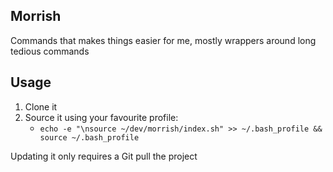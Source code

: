 ## Morrish
Commands that makes things easier for me, mostly wrappers around long tedious commands

## Usage
1. Clone it
2. Source it using your favourite profile:
    - `echo -e "\nsource ~/dev/morrish/index.sh" >> ~/.bash_profile && source ~/.bash_profile`

Updating it only requires a Git pull the project